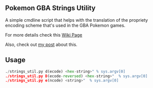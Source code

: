 Pokemon GBA Strings Utility
------------------

A simple cmdline script that helps with the translation of the propriety encoding
scheme that's used in the GBA Pokemon games.

For more details check this [Wiki Page](http://bulbapedia.bulbagarden.net/wiki/Character_encoding_in_Generation_III)

Also, check out [my post](http://www.garin.io/game-cheating-tutorial-02) about this.

Usage
-------

```python
./strings_util.py d(ecode) <hex-string>" % sys.argv[0]
./strings_util.py D(ecode-reversed) <hex-string>"  % sys.argv[0]
./strings_util.py e(ncode) <string>"  % sys.argv[0]
```
